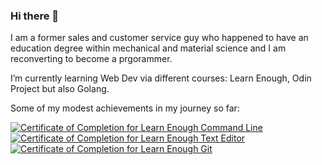### Hi there 👋

I am a former sales and customer service guy who happened to have an education degree within mechanical and material science and I am reconverting to become a prgorammer.

I’m currently learning Web Dev via different courses: Learn Enough, Odin Project but also Golang.

Some of my modest achievements in my journey so far:

<a href="https://www.learnenough.com/certificates/cc63d352"><img src="https://www.learnenough.com/certificates/cc63d352/command-line-tutorial.svg" alt="Certificate of Completion for Learn Enough Command Line"></a><a href="https://www.learnenough.com/certificates/cc63d352"><img src="https://www.learnenough.com/certificates/cc63d352/text-editor-tutorial.svg" alt="Certificate of Completion for Learn Enough Text Editor"></a><a href="https://www.learnenough.com/certificates/cc63d352"><img src="https://www.learnenough.com/certificates/cc63d352/git-tutorial.svg" alt="Certificate of Completion for Learn Enough Git"></a>
